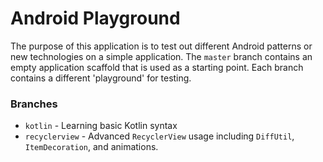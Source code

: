 # Android Playground

The purpose of this application is to test out different Android patterns or new technologies on a simple
application. The `master` branch contains an empty application scaffold that is used as a starting point.
Each branch contains a different 'playground' for testing.

### Branches

- `kotlin` - Learning basic Kotlin syntax
- `recyclerview` - Advanced `RecyclerView` usage including `DiffUtil`, `ItemDecoration`, and animations.